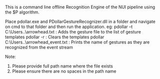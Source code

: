 This is a command line offline Recognition Engine of the NUI pipeline using the $P algorithm.

Place pdollar.exe and PDollarGestureRecognizer.dll in a folder and navigate on cmd to that folder and then run the application.
eg:
pdollar –t C:\Users\..\arrowhead.txt : Adds the gesture file to the list of gesture templates
pdollar -r : Clears the templates
pdollar C:\Users\..\arrowhead_event.txt : Prints the name of gestures as they are recognized from the event stream

Note:
1. Please provide full path name where the file exists
2. Please ensure there are no spaces in the path name
